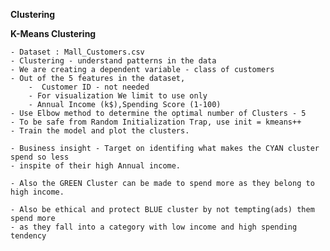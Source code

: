 **Clustering**

**K-Means Clustering**

    - Dataset : Mall_Customers.csv
    - Clustering - understand patterns in the data
    - We are creating a dependent variable - class of customers
    - Out of the 5 features in the dataset,
        -  Customer ID - not needed
        - For visualization We limit to use only 
        - Annual Income (k$),Spending Score (1-100) 
    - Use Elbow method to determine the optimal number of Clusters - 5
    - To be safe from Random Initialization Trap, use init = kmeans++
    - Train the model and plot the clusters.
    
    - Business insight - Target on identifing what makes the CYAN cluster spend so less 
    - inspite of their high Annual income.

    - Also the GREEN Cluster can be made to spend more as they belong to high income.
    
    - Also be ethical and protect BLUE cluster by not tempting(ads) them spend more 
    - as they fall into a category with low income and high spending tendency
      
      